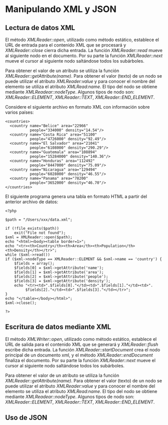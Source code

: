 # Manipulando XML y JSON

## Lectura de datos XML

El método *XMLReader::open*, utilizado como método estático, establece el URL de entrada para el contenido XML que se procesará y *XMLReader::close* cierra dicha entrada. La función *XMLReader::read* mueve al siguiente nodo en el documento. Por su parte la función *XMLReader::next* mueve el cursor al siguiente nodo saltándose todos los subárboles.

Para obtener el valor de un atributo se utiliza la función *XMLReader::getAttribute(name)*. Para obtener el valor (texto) de un nodo se puede utilizar el atributo *XMLReader:value* y para conocer el nombre del elemento se utiliza el atributo *XMLRead:name*. El tipo del nodo se obtiene mediante *XMLReadear::nodeType*. Algunos tipos de nodo son: *XMLReader::ELEMENT*, *XMLReader::TEXT*, *XMLReader::END_ELEMENT*.  

Considere el siguiente archivo en formato XML con información sobre varios países:

	<countries>
	  <country name="Belice" area="22966" 
	           people="334000" density="14.54"/>
	  <country name="Costa Rica" area="51100" 
	           people="4726000" density="92.49"/>
	  <country name="El Salvador" area="21041" 
	           people="6108000" density="290.29"/>
	  <country name="Guatemala" area="108894" 
	           people="15284000" density="140.36"/>
	  <country name="Honduras" area="112492" 
	           people="8447000" density="75.09"/>
	  <country name="Nicaragua" area="129494" 
	           people="6028000" density="46.55"/>
	  <country name="Panama" area="78200" 
	           people="3652000" density="46.70"/>
	</countries>

El siguiente programa genera una tabla en formato HTML a partir del anterior archivo de datos:

	<?php 
	
	$path = "/Users/xxx/data.xml";
	
	if (!file_exists($path))
	    exit("File not found");
	$xml = XMLReader::open($path);
	echo "<html><body><table border=1>";
	echo "<tr><th>Country</th><th>Area</th><th>Population</th><th>Density</th></tr>";
	while ($xml->read())
	if ($xml->nodeType == XMLReader::ELEMENT && $xml->name == 'country') {
		$fields = array();
		$fields[0] = $xml->getAttribute('name');
		$fields[1] = $xml->getAttribute('area');
		$fields[2] = $xml->getAttribute('people');
		$fields[3] = $xml->getAttribute('density');
	    echo "<tr><td>".$fields[0]."</td><td>".$fields[1]."</td><td>".
	         $fields[2]."</td><td>".$fields[3]."</td></tr>";
	}
	echo "</table></body></html>";
	$xml->close();
	
	?> 

## Escritura de datos mediante XML

El método *XMLWriter::open*, utilizado como método estático, establece el URL de salida para el contenido XML que se generará y *XMLReader::flush* escribe dicha entrada. La función *XMLReader::startDocument* crea el nodo principal de un documento xml, y el método *XMLReader::endDocument* finaliza el documento. Por su parte la función *XMLReader::next* mueve el cursor al siguiente nodo saltándose todos los subárboles.

Para obtener el valor de un atributo se utiliza la función *XMLReader::getAttribute(name)*. Para obtener el valor (texto) de un nodo se puede utilizar el atributo *XMLReader:value* y para conocer el nombre del elemento se utiliza el atributo *XMLRead:name*. El tipo del nodo se obtiene mediante *XMLReadear::nodeType*. Algunos tipos de nodo son: *XMLReader::ELEMENT*, *XMLReader::TEXT*, *XMLReader::END_ELEMENT*.  

## Uso de JSON
